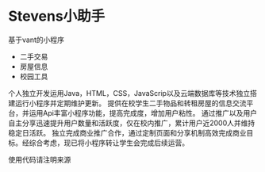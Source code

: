 # Stevens小助手

基于vant的小程序

- 二手交易
- 房屋信息
- 校园工具

个人独立开发运用Java，HTML，CSS，JavaScrip以及云端数据库等技术独立搭建运行小程序并定期维护更新。
提供在校学生二手物品和转租房屋的信息交流平台，并运用Api丰富小程序功能，提高完成度，增加用户粘性。
通过推广以及用户自主分享迅速提升用户数量和活跃度，仅在校内推广，累计用户近2000人并维持稳定日活跃。
独立完成商业推广合作，通过定制页面和分享机制高效完成商业目标。经综合考虑，现已将小程序转让学生会完成后续运营。

使用代码请注明来源
